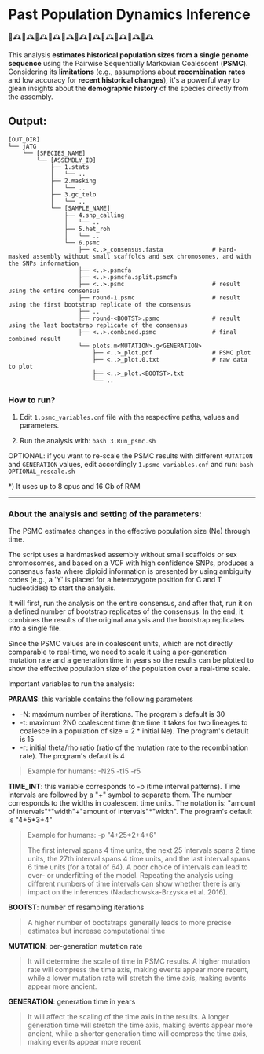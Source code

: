 # Past Population Dynamics Inference
🧬🕰🧬🕰🧬🕰🧬🕰🧬🕰🧬🕰🧬🕰🧬🕰🧬🕰🧬🕰🧬🕰

This analysis **estimates historical population sizes from a single genome sequence** using the Pairwise Sequentially Markovian Coalescent (**PSMC**). Considering its **limitations** (e.g., assumptions about **recombination rates** and low accuracy for **recent historical changes**), it's a powerful way to glean insights about the **demographic history** of the species directly from the assembly.

## Output:
```
[OUT_DIR]
└── jATG
    └── [SPECIES_NAME]
        └── [ASSEMBLY_ID]
            ├── 1.stats
            │   └── ..
            ├── 2.masking
            │   └── ..
            ├── 3.gc_telo
            │   └── ..
            └── [SAMPLE_NAME]
                ├── 4.snp_calling
                │   └── ..
                ├── 5.het_roh
                │   └── ..
                └── 6.psmc
                    ├── <..>_consensus.fasta              # Hard-masked assembly without small scaffolds and sex chromosomes, and with the SNPs information 
                    ├── <..>.psmcfa                       
                    ├── <..>.psmcfa.split.psmcfa          
                    ├── <..>.psmc                         # result using the entire consensus
                    ├── round-1.psmc                      # result using the first bootstrap replicate of the consensus
                    ├── ..
                    ├── round-<BOOTST>.psmc               # result using the last bootstrap replicate of the consensus
                    ├── <..>.combined.psmc                # final combined result
                    └── plots.m<MUTATION>.g<GENERATION>
                        ├── <..>_plot.pdf                 # PSMC plot
                        ├── <..>_plot.0.txt               # raw data to plot
                        ├── <..>_plot.<BOOTST>.txt        
                        └── ..
```

### How to run?

1) Edit `1.psmc_variables.cnf` file with the respective paths, values and parameters.

2) Run the analysis with: `bash 3.Run_psmc.sh`

OPTIONAL: if you want to re-scale the PSMC results with different `MUTATION` and `GENERATION` values, edit accordingly `1.psmc_variables.cnf` and run: `bash OPTIONAL_rescale.sh`

\*) It uses up to 8 cpus and 16 Gb of RAM

---
### About the analysis and setting of the parameters:

The PSMC estimates changes in the effective population size (Ne) through time.

The script uses a hardmasked assembly without small scaffolds or sex chromosomes, and based on a VCF with high confidence SNPs, produces a consensus fasta where diploid information is presented by using ambiguity codes (e.g., a 'Y' is placed for a heterozygote position for C and T nucleotides) to start the analysis.

It will first, run the analysis on the entire consensus, and after that, run it on a defined number of bootstrap replicates of the consensus. In the end, it combines the results of the original analysis and the bootstrap replicates into a single file.

Since the PSMC values are in coalescent units, which are not directly comparable to real-time, we need to scale it using a per-generation mutation rate and a generation time in years so the results can be plotted to show the effective population size of the population over a real-time scale.

Important variables to run the analysis:

**PARAMS**: this variable contains the following parameters
* -N: maximum number of iterations. The program's default is 30
* -t: maximum 2N0 coalescent time (the time it takes for two lineages to coalesce in a population of size = 2 * initial Ne). The program's default is 15
* -r: initial theta/rho ratio (ratio of the mutation rate to the recombination rate). The program's default is 4
> Example for humans: -N25 -t15 -r5
>
> 

**TIME_INT**: this variable corresponds to -p (time interval patterns). Time intervals are followed by a "+" symbol to separate them. The number corresponds to the widths in coalescent time units. The notation is: "amount of intervals"\*"width"+"amount of intervals"\*"width". The program's default is "4+5\*3+4"
> Example for humans: -p "4+25\*2+4+6"
> 
> The first interval spans 4 time units, the next 25 intervals spans 2 time units, the 27th interval spans 4 time units, and the last interval spans 6 time units (for a total of 64). A poor choice of intervals can lead to over- or underfitting of the model. Repeating the analysis using different numbers of time intervals can show whether there is any impact on the inferences (Nadachowska-Brzyska et al. 2016).

**BOOTST**: number of resampling iterations
> A higher number of bootstraps generally leads to more precise estimates but increase computational time

**MUTATION**: per-generation mutation rate
> It will determine the scale of time in PSMC results. A higher mutation rate will compress the time axis, making events appear more recent, while a lower mutation rate will stretch the time axis, making events appear more ancient. 

**GENERATION**:  generation time in years
> It will affect the scaling of the time axis in the results. A longer generation time will stretch the time axis, making events appear more ancient, while a shorter generation time will compress the time axis, making events appear more recent

